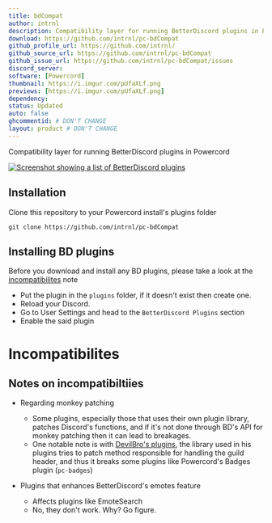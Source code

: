 ```yaml
---
title: bdCompat
author: intrnl
description: Compatibility layer for running BetterDiscord plugins in Powercord
download: https://github.com/intrnl/pc-bdCompat
github_profile_url: https://github.com/intrnl/
github_source_url: https://github.com/intrnl/pc-bdCompat
github_issue_url: https://github.com/intrnl/pc-bdCompat/issues
discord_server:
software: [Powercord]
thumbnail: https://i.imgur.com/pUfaXLf.png
previews: [https://i.imgur.com/pUfaXLf.png]
dependency:
status: Updated
auto: false
ghcommentid: # DON'T CHANGE
layout: product # DON'T CHANGE
---
```

Compatibility layer for running BetterDiscord plugins in Powercord

[![Screenshot showing a list of BetterDiscord plugins](https://i.imgur.com/pUfaXLf.png)](https://imgur.com/a/2gWgY7q)

## Installation

Clone this repository to your Powercord install's plugins folder

```
git clone https://github.com/intrnl/pc-bdCompat
```

## Installing BD plugins

Before you download and install any BD plugins, please take a look at the [incompatibilites](#Incompatibilites) note

- Put the plugin in the `plugins` folder, if it doesn't exist then create one.
- Reload your Discord.
- Go to User Settings and head to the `BetterDiscord Plugins` section
- Enable the said plugin

# Incompatibilites

## Notes on incompatibiltiies

- Regarding monkey patching
  - Some plugins, especially those that uses their own plugin library, patches Discord's functions, and if it's not done through BD's API for monkey patching then it can lead to breakages.
  - One notable note is with [DevilBro's plugins](https://github.com/mwittrien/BetterDiscordAddons), the library used in his plugins tries to patch method responsible for handling the guild header, and thus it breaks some plugins like Powercord's Badges plugin (`pc-badges`)

- Plugins that enhances BetterDiscord's emotes feature
  - Affects plugins like EmoteSearch
  - No, they don't work. Why? Go figure.